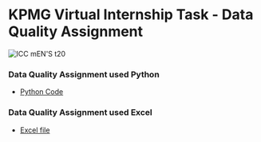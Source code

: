 # KPMG Virtual Internship Task  - Data Quality Assignment
![ICC mEN'S t20](https://github.com/yogeshkasar778/KPMG_Virtual_Internship-Task_1/assets/118357991/5931d225-3e1d-48af-af49-d1ea7a1b6ec5)

### Data Quality Assignment used Python
- [Python Code ](https://github.com/yogeshkasar778/KPMG_Virtual_Internship-Task_1/blob/main/KPMG%20TASK-1.ipynb)

### Data Quality Assignment used Excel
- [Excel file](https://github.com/yogeshkasar778/KPMG_Virtual_Internship-Task_1/blob/main/KPMG_VI_New_raw_data_update_final(yk).xlsx)
